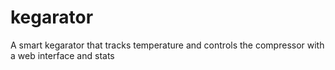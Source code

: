 # kegarator
A smart kegarator that tracks temperature and controls the compressor with a web interface and stats
